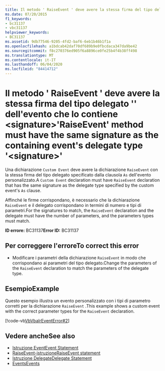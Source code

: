 ```yaml
---
title: Il metodo ' RaiseEvent ' deve avere la stessa firma del tipo delegato '' dell'evento che lo contiene <signature>
ms.date: 07/20/2015
f1_keywords:
- bc31137
- vbc31137
helpviewer_keywords:
- BC31137
ms.assetid: 9db77546-9205-4fd2-baf6-6eb1b46b1f1a
ms.openlocfilehash: a1bdcab42daf70df689b9e0fbcdaca347da9be42
ms.sourcegitcommit: f8c270376ed905f6a8896ce0fe25b4f4b38ff498
ms.translationtype: MT
ms.contentlocale: it-IT
ms.lasthandoff: 06/04/2020
ms.locfileid: "84414712"
---
```

# <a name="raiseevent-method-must-have-the-same-signature-as-the-containing-events-delegate-type-signature"></a><span data-ttu-id="d4a7f-102">Il metodo ' RaiseEvent ' deve avere la stessa firma del tipo delegato '' dell'evento che lo contiene \<signature></span><span class="sxs-lookup"><span data-stu-id="d4a7f-102">'RaiseEvent' method must have the same signature as the containing event's delegate type '\<signature>'</span></span>
<span data-ttu-id="d4a7f-103">Una dichiarazione `Custom Event` deve avere la dichiarazione `RaiseEvent` con la stessa firma del tipo delegato specificato dalla clausola `As` dell'evento personalizzato.</span><span class="sxs-lookup"><span data-stu-id="d4a7f-103">A `Custom Event` declaration must have `RaiseEvent` declaration that has the same signature as the delegate type specified by the custom event's `As` clause.</span></span>  
  
 <span data-ttu-id="d4a7f-104">Affinché le firme corrispondano, è necessario che la dichiarazione `RaiseEvent` e il delegato corrispondano in termini di numero e tipi di parametri.</span><span class="sxs-lookup"><span data-stu-id="d4a7f-104">For the signatures to match, the `RaiseEvent` declaration and the delegate must have the number of parameters, and the parameters types must match.</span></span>  
  
 <span data-ttu-id="d4a7f-105">**ID errore:** BC31137</span><span class="sxs-lookup"><span data-stu-id="d4a7f-105">**Error ID:** BC31137</span></span>  
  
## <a name="to-correct-this-error"></a><span data-ttu-id="d4a7f-106">Per correggere l'errore</span><span class="sxs-lookup"><span data-stu-id="d4a7f-106">To correct this error</span></span>  
  
- <span data-ttu-id="d4a7f-107">Modificare i parametri della dichiarazione `RaiseEvent` in modo che corrispondano ai parametri del tipo delegato.</span><span class="sxs-lookup"><span data-stu-id="d4a7f-107">Change the parameters of the `RaiseEvent` declaration to match the parameters of the delegate type.</span></span>  
  
## <a name="example"></a><span data-ttu-id="d4a7f-108">Esempio</span><span class="sxs-lookup"><span data-stu-id="d4a7f-108">Example</span></span>  
 <span data-ttu-id="d4a7f-109">Questo esempio illustra un evento personalizzato con i tipi di parametro corretti per la dichiarazione `RaiseEvent` .</span><span class="sxs-lookup"><span data-stu-id="d4a7f-109">This example shows a custom event with the correct parameter types for the `RaiseEvent` declaration.</span></span>  
  
 [!code-vb[VbVbalrEventError#2](~/samples/snippets/visualbasic/VS_Snippets_VBCSharp/VbVbalrEventError/VB/VbVbalrEventError.vb#2)]  
  
## <a name="see-also"></a><span data-ttu-id="d4a7f-110">Vedere anche</span><span class="sxs-lookup"><span data-stu-id="d4a7f-110">See also</span></span>

- [<span data-ttu-id="d4a7f-111">Istruzione Event</span><span class="sxs-lookup"><span data-stu-id="d4a7f-111">Event Statement</span></span>](../language-reference/statements/event-statement.md)
- [<span data-ttu-id="d4a7f-112">RaiseEvent-istruzione</span><span class="sxs-lookup"><span data-stu-id="d4a7f-112">RaiseEvent statement</span></span>](../language-reference/statements/raiseevent-statement.md)
- [<span data-ttu-id="d4a7f-113">Istruzione Delegate</span><span class="sxs-lookup"><span data-stu-id="d4a7f-113">Delegate Statement</span></span>](../language-reference/statements/delegate-statement.md)
- [<span data-ttu-id="d4a7f-114">Events</span><span class="sxs-lookup"><span data-stu-id="d4a7f-114">Events</span></span>](../programming-guide/language-features/events/index.md)
